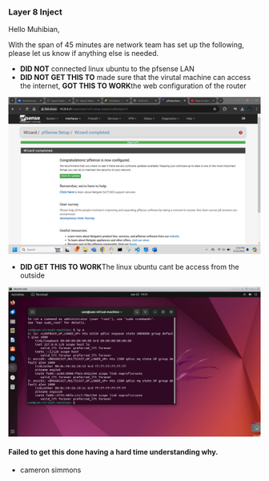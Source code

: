 
### Layer 8 Inject

Hello Muhibian,


With the span of 45 minutes are network team has set up the following, please let us know if anything else is needed.


- **DID NOT** connected linux ubuntu to the pfsense LAN
![]()
- **DID NOT GET THIS TO** made sure that the virutal machine can access the internet, **GOT THIS TO WORK**the web configuration of the router 

![pfwed.png](pfwed.png)

- **DID GET THIS TO WORK**The linux ubuntu cant be access from the outside 

![ubun.png](ubun.png)


#### Failed to get this done having a hard time understanding why.
- cameron simmons
